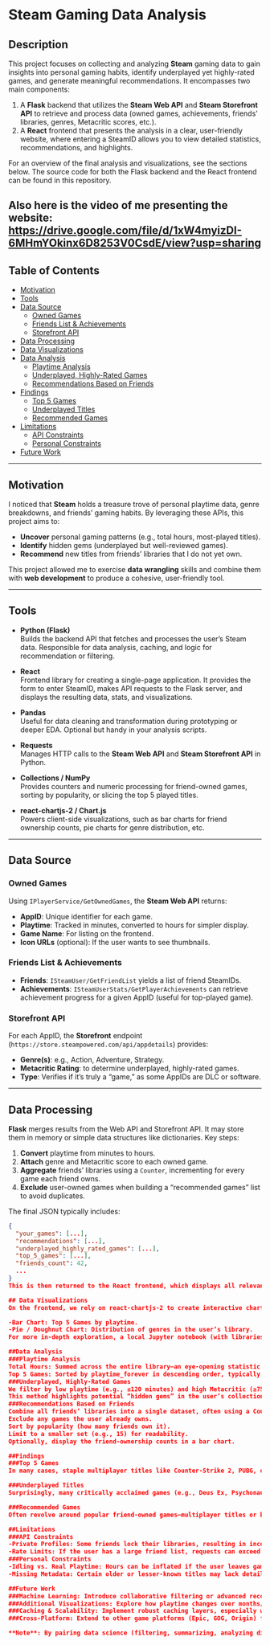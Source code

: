 # Steam Gaming Data Analysis

## Description
This project focuses on collecting and analyzing **Steam** gaming data to gain insights into personal gaming habits, identify underplayed yet highly-rated games, and generate meaningful recommendations. It encompasses two main components:

1. A **Flask** backend that utilizes the **Steam Web API** and **Steam Storefront API** to retrieve and process data (owned games, achievements, friends’ libraries, genres, Metacritic scores, etc.).  
2. A **React** frontend that presents the analysis in a clear, user-friendly website, where entering a SteamID allows you to view detailed statistics, recommendations, and highlights.

For an overview of the final analysis and visualizations, see the sections below. The source code for both the Flask backend and the React frontend can be found in this repository.

Also here is the video of me presenting the website: 
https://drive.google.com/file/d/1xW4myizDI-6MHmYOkinx6D8253V0CsdE/view?usp=sharing
---

## Table of Contents
- [Motivation](#motivation)  
- [Tools](#tools)  
- [Data Source](#data-source)  
  - [Owned Games](#owned-games)  
  - [Friends List & Achievements](#friends-list--achievements)  
  - [Storefront API](#storefront-api)
- [Data Processing](#data-processing)  
- [Data Visualizations](#data-visualizations)  
- [Data Analysis](#data-analysis)  
  - [Playtime Analysis](#playtime-analysis)  
  - [Underplayed, Highly-Rated Games](#underplayed-highly-rated-games)  
  - [Recommendations Based on Friends](#recommendations-based-on-friends)
- [Findings](#findings)  
  - [Top 5 Games](#top-5-games)  
  - [Underplayed Titles](#underplayed-titles)  
  - [Recommended Games](#recommended-games)
- [Limitations](#limitations)  
  - [API Constraints](#api-constraints)  
  - [Personal Constraints](#personal-constraints)
- [Future Work](#future-work)

---

## Motivation
I noticed that **Steam** holds a treasure trove of personal playtime data, genre breakdowns, and friends’ gaming habits. By leveraging these APIs, this project aims to:

- **Uncover** personal gaming patterns (e.g., total hours, most-played titles).
- **Identify** hidden gems (underplayed but well-reviewed games).
- **Recommend** new titles from friends’ libraries that I do not yet own.

This project allowed me to exercise **data wrangling** skills and combine them with **web development** to produce a cohesive, user-friendly tool.

---

## Tools

- **Python (Flask)**  
  Builds the backend API that fetches and processes the user’s Steam data. Responsible for data analysis, caching, and logic for recommendation or filtering.

- **React**  
  Frontend library for creating a single-page application. It provides the form to enter SteamID, makes API requests to the Flask server, and displays the resulting data, stats, and visualizations.

- **Pandas**  
  Useful for data cleaning and transformation during prototyping or deeper EDA. Optional but handy in your analysis scripts.

- **Requests**  
  Manages HTTP calls to the **Steam Web API** and **Steam Storefront API** in Python.

- **Collections / NumPy**  
  Provides counters and numeric processing for friend-owned games, sorting by popularity, or slicing the top 5 played titles.

- **react-chartjs-2 / Chart.js**  
  Powers client-side visualizations, such as bar charts for friend ownership counts, pie charts for genre distribution, etc.

---

## Data Source

### Owned Games
Using `IPlayerService/GetOwnedGames`, the **Steam Web API** returns:
- **AppID**: Unique identifier for each game.  
- **Playtime**: Tracked in minutes, converted to hours for simpler display.  
- **Game Name**: For listing on the frontend.  
- **Icon URLs** (optional): If the user wants to see thumbnails.

### Friends List & Achievements
- **Friends**: `ISteamUser/GetFriendList` yields a list of friend SteamIDs.  
- **Achievements**: `ISteamUserStats/GetPlayerAchievements` can retrieve achievement progress for a given AppID (useful for top-played game).

### Storefront API
For each AppID, the **Storefront** endpoint (`https://store.steampowered.com/api/appdetails`) provides:
- **Genre(s)**: e.g., Action, Adventure, Strategy.  
- **Metacritic Rating**: to determine underplayed, highly-rated games.  
- **Type**: Verifies if it’s truly a “game,” as some AppIDs are DLC or software.

---

## Data Processing
**Flask** merges results from the Web API and Storefront API. It may store them in memory or simple data structures like dictionaries. Key steps:

1. **Convert** playtime from minutes to hours.  
2. **Attach** genre and Metacritic score to each owned game.  
3. **Aggregate** friends’ libraries using a `Counter`, incrementing for every game each friend owns.  
4. **Exclude** user-owned games when building a “recommended games” list to avoid duplicates.

The final JSON typically includes:
```json
{
  "your_games": [...],
  "recommendations": [...],
  "underplayed_highly_rated_games": [...],
  "top_5_games": [...],
  "friends_count": 42,
  ...
}
This is then returned to the React frontend, which displays all relevant stats and visualizations.

## Data Visualizations
On the frontend, we rely on react-chartjs-2 to create interactive charts. Common visuals include:

-Bar Chart: Top 5 Games by playtime.
-Pie / Doughnut Chart: Distribution of genres in the user’s library.
For more in-depth exploration, a local Jupyter notebook (with libraries like Matplotlib or Seaborn) can be used. However, the user-facing data remains accessible in the React UI.

##Data Analysis
###Playtime Analysis
Total Hours: Summed across the entire library—an eye-opening statistic to see total gaming time.
Top 5 Games: Sorted by playtime_forever in descending order, typically revealing the user’s core preferences or longtime habits.
###Underplayed, Highly-Rated Games
We filter by low playtime (e.g., ≤120 minutes) and high Metacritic (≥75).
This method highlights potential “hidden gems” in the user’s collection.
###Recommendations Based on Friends
Combine all friends’ libraries into a single dataset, often using a Counter.
Exclude any games the user already owns.
Sort by popularity (how many friends own it).
Limit to a smaller set (e.g., 15) for readability.
Optionally, display the friend-ownership counts in a bar chart.

##Findings
###Top 5 Games
In many cases, staple multiplayer titles like Counter-Strike 2, PUBG, or Tom Clancy’s Rainbow Six Siege dominate. Single-player epics can also appear if the user has devoted hundreds of hours to them.

###Underplayed Titles
Surprisingly, many critically acclaimed games (e.g., Deus Ex, Psychonauts) remain barely touched despite high ratings. Displaying these can motivate the user to revisit them.

###Recommended Games
Often revolve around popular friend-owned games—multiplayer titles or beloved single-player classics. Seeing how many friends own a particular game can help the user decide what to try next, especially for co-op experiences.

##Limitations
###API Constraints
-Private Profiles: Some friends lock their libraries, resulting in incomplete data.
-Rate Limits: If the user has a large friend list, requests can exceed Steam’s allowed calls, requiring caching or backoff strategies.
###Personal Constraints
-Idling vs. Real Playtime: Hours can be inflated if the user leaves games running.
-Missing Metadata: Certain older or lesser-known titles may lack detailed Storefront info (e.g., no Metacritic score).

##Future Work
###Machine Learning: Introduce collaborative filtering or advanced recommendation algorithms for more sophisticated suggestions.
###Additional Visualizations: Explore how playtime changes over months/years, or track achievements unlocked over time.
###Caching & Scalability: Implement robust caching layers, especially when analyzing dozens or hundreds of friend libraries.
###Cross-Platform: Extend to other game platforms (Epic, GOG, Origin) for a unified gaming overview.

**Note**: By pairing data science (filtering, summarizing, analyzing distributions) with web development (Flask, React), this project offers a hands-on example of building an end-to-end data product. With continued refinement—like more advanced recommendation logic—you can further elevate your Steam data insights.
